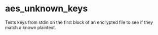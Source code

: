 # aes_unknown_keys
Tests keys from stdin on the first block of an encrypted file to see if they match a known plaintext.
